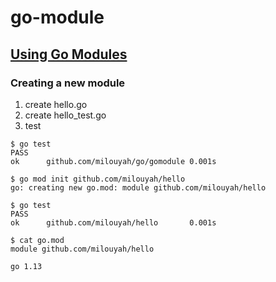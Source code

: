 # go-module
## [Using Go Modules](https://blog.golang.org/using-go-modules)

### Creating a new module

1. create hello.go
2. create hello_test.go
3. test

```
$ go test
PASS
ok      github.com/milouyah/go/gomodule 0.001s
```

```
$ go mod init github.com/milouyah/hello
go: creating new go.mod: module github.com/milouyah/hello

$ go test
PASS
ok      github.com/milouyah/hello       0.001s

$ cat go.mod
module github.com/milouyah/hello

go 1.13
```